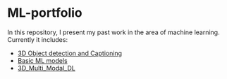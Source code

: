 # ML-portfolio

In this repository, I present my past work in the area of machine learning.
Currently it includes:
- [3D Object detection and Captioning](3D_Object_detection_and_Captioning)
- [Basic ML models](ML_Basic_Models)
- [3D_Multi_Modal_DL](3D_Multi_Modal_DL)
